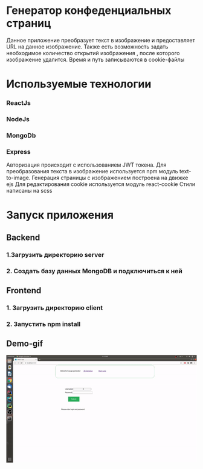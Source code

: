 # Генератор конфеденциальных страниц
Данное приложение преобразует текст в изображение и предоставляет URL на данное изображение.
Также есть возможность задать необходимое количество открытий изображения , после которого изображение удалится.
Время и путь записываются в cookie-файлы
# Используемые технологии
### ReactJs
### NodeJs
### MongoDb
### Express
Авторизация происходит с использованием  JWT токена. Для преобразования текста в изображение используется npm модуль text-to-image.
Генерация страницы с изображением построена на движке ejs
Для редактирования cookie используется модуль react-cookie
Стили написаны на scss
# Запуск приложения
## Backend
### 1.Загрузить директорию server
### 2. Создать базу данных MongoDB и подключиться к ней
## Frontend
### 1. Загрузить директорию client
### 2. Запустить npm install
## Demo-gif
![](demo_page_generator.gif)
